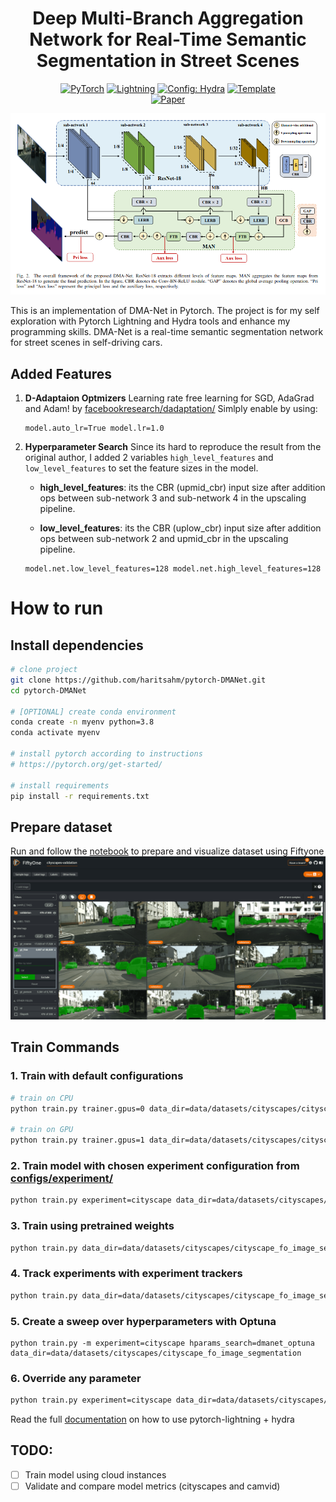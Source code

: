 <div align="center">

# Deep Multi-Branch Aggregation Network for Real-Time Semantic Segmentation in Street Scenes

<a href="https://pytorch.org/get-started/locally/"><img alt="PyTorch" src="https://img.shields.io/badge/PyTorch-ee4c2c?logo=pytorch&logoColor=white"></a>
<a href="https://pytorchlightning.ai/"><img alt="Lightning" src="https://img.shields.io/badge/-Lightning-792ee5?logo=pytorchlightning&logoColor=white"></a>
<a href="https://hydra.cc/"><img alt="Config: Hydra" src="https://img.shields.io/badge/Config-Hydra-89b8cd"></a>
<a href="https://github.com/ashleve/lightning-hydra-template"><img alt="Template" src="https://img.shields.io/badge/-Lightning--Hydra--Template-017F2F?style=flat&logo=github&labelColor=gray"></a><br>
[![Paper](http://img.shields.io/badge/paper-arxiv.2203.04037-B31B1B.svg)](https://arxiv.org/abs/2203.04037)

</div>

![DMA-Net Architecture](docs/dmanet-arch.png)

This is an implementation of DMA-Net in Pytorch. The project is for my self exploration with Pytorch Lightning and Hydra tools and enhance my programming skills. DMA-Net is a real-time semantic segmentation network for street scenes in self-driving cars.

## Added Features

1. **D-Adaptaion Optmizers**
   Learning rate free learning for SGD, AdaGrad and Adam! by [facebookresearch/dadaptation/](https://github.com/facebookresearch/dadaptation)
   Simlply enable by using:
   ```
   model.auto_lr=True model.lr=1.0
   ```
2. **Hyperparameter Search**
   Since its hard to reproduce the result from the original author, I added 2 variables `high_level_features` and `low_level_features` to set the feature sizes in the model.

    - **high_level_features**: its the CBR (upmid_cbr) input size after addition ops between sub-network 3 and sub-network 4 in the upscaling pipeline.

    - **low_level_features**: its the CBR (uplow_cbr) input size after addition ops between sub-network 2 and upmid_cbr in the upscaling pipeline.
    ```
    model.net.low_level_features=128 model.net.high_level_features=128
    ```

# How to run
## Install dependencies

```bash
# clone project
git clone https://github.com/haritsahm/pytorch-DMANet.git
cd pytorch-DMANet

# [OPTIONAL] create conda environment
conda create -n myenv python=3.8
conda activate myenv

# install pytorch according to instructions
# https://pytorch.org/get-started/

# install requirements
pip install -r requirements.txt
```

## Prepare dataset

Run and follow the [notebook](notebooks/dataset-preparation.ipynb) to prepare and visualize dataset using Fiftyone
![Fiftyone Sample](docs/fiftyone-sample.png)


## Train Commands

### 1. Train with default configurations
```bash
# train on CPU
python train.py trainer.gpus=0 data_dir=data/datasets/cityscapes/cityscape_fo_image_segmentation

# train on GPU
python train.py trainer.gpus=1 data_dir=data/datasets/cityscapes/cityscape_fo_image_segmentation
```

### 2. Train model with chosen experiment configuration from [configs/experiment/](configs/experiment/)

```bash
python train.py experiment=cityscape data_dir=data/datasets/cityscapes/cityscape_fo_image_segmentation
```

### 3. Train using pretrained weights
```bash
python train.py data_dir=data/datasets/cityscapes/cityscape_fo_image_segmentation +load_from_checkpoint=path/to/checkpoint.ckpt
```

### 4. Track experiments with experiment trackers
```bash
python train.py data_dir=data/datasets/cityscapes/cityscape_fo_image_segmentation trainer.max_epochs=20 datamodule.batch_size=64 logger=neptune
```

### 5. Create a sweep over hyperparameters with Optuna
```
python train.py -m experiment=cityscape hparams_search=dmanet_optuna data_dir=data/datasets/cityscapes/cityscape_fo_image_segmentation
```

### 6. Override any parameter

```bash
python train.py experiment=cityscape data_dir=data/datasets/cityscapes/cityscape_fo_image_segmentation trainer.max_epochs=20 datamodule.batch_size=64 model.net.low_level_features=128 model.net.high_level_features=256
```

Read the full [documentation](docs/DOCS.md) on how to use pytorch-lightning + hydra

## TODO:
- [ ] Train model using cloud instances
- [ ] Validate and compare model metrics (cityscapes and camvid)
